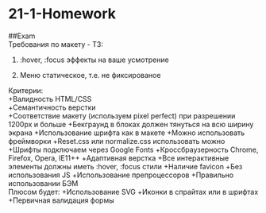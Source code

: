 # 21-1-Homework
##Exam  
Требования по макету - ТЗ:

1. :hover, :focus эффекты на ваше усмотрение

2. Меню статическое, т.е. не фиксированое

Критерии:  
+Валидность HTML/CSS  
+Семантичность верстки  
+Соответствие макету (используем pixel perfect) при разрешении 1200px и больше
    +Бекграунд в блоках должен тянуться на всю ширину экрана
    +Использование шрифта как в макете
    +Можно использовать фреймворки
    +Reset.css или normalize.css использовать можно
    +Шрифты подключаем через Google Fonts
+Кроссбраузерность Chrome, Firefox, Opera, IE11++
+Адаптивная верстка
+Все интерактивные элементы должны иметь :hover, :focus стили
+Наличие favicon
+Без использования JS
+Использование препроцессоров
+Правильно использовании БЭМ  
Плюсом будет:
    +Использование SVG
    +Иконки в спрайтах или в шрифтах
    +Первичная валидация формы
